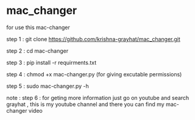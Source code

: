 # mac_changer

for use this mac-changer

step 1 : git clone https://github.com/krishna-grayhat/mac_changer.git

step 2 : cd mac-changer

step 3 : pip install -r requirments.txt

step 4 : chmod +x mac-changer.py (for giving excutable permissions)

step 5 : sudo mac-changer.py -h


note : step 6 : for geting more information just go on youtube and search grayhat , this is my youtube channel and there you can find my mac-changer video  
